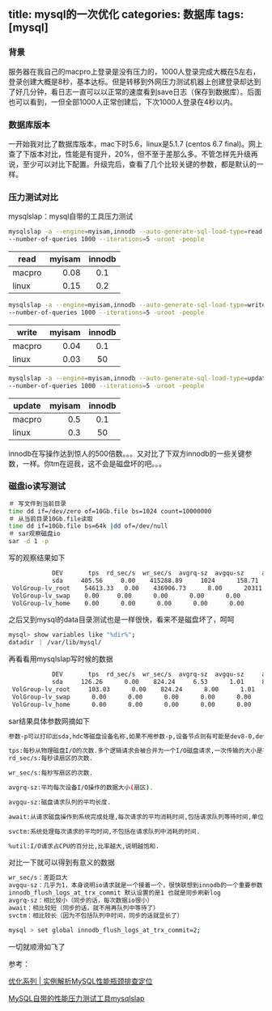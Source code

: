 title: mysql的一次优化
categories: 数据库
tags: [mysql]
---
### 背景
服务器在我自己的macpro上登录是没有压力的，1000人登录完成大概在5左右，登录创建大概是8秒，基本达标。但是转移到外网压力测试机器上创建登录却达到了好几分钟，看日志一直可以以正常的速度看到save日志（保存到数据库）。后面也可以看到，一但全部1000人正常创建后，下次1000人登录在4秒以内。

### 数据库版本
一开始我对比了数据库版本，mac下时5.6，linux是5.1.7 (centos 6.7 final)。网上查了下版本对比，性能是有提升，20%，但不至于差那么多。不管怎样先升级再说，至少可以对比下配置。升级完后，查看了几个比较关键的参数，都是默认的一样。

### 压力测试对比
mysqlslap：mysql自带的工具压力测试

``` bash
mysqlslap -a --engine=myisam,innodb --auto-generate-sql-load-type=read
--number-of-queries 1000 --iterations=5 -uroot -people
```

| read       | myisam  |  innodb |
| --------   | -----:  	| :----:  |
| macpro     | 0.08 	|   0.1   |
| linux      | 0.15   	|   0.2   |

``` bash
mysqlslap -a --engine=myisam,innodb --auto-generate-sql-load-type=write
--number-of-queries 1000 --iterations=5 -uroot -people
```

| write       | myisam  |  innodb |
| --------   | -----:  	| :----:  |
| macpro     | 0.04 	|   0.1   |
| linux      | 0.03   	|   50   |

``` bash
mysqlslap -a --engine=myisam,innodb --auto-generate-sql-load-type=update
--number-of-queries 1000 --iterations=5 -uroot -people
```

| update     | myisam  |  innodb |
| --------   | -----:  	| :----:  |
| macpro     | 0.5 		|   0.1   |
| linux      | 0.3   	|   50   |

innodb在写操作达到惊人的500倍数。。。又对比了下双方innodb的一些关键参数，一样。你tm在逗我，这不会是磁盘坏的吧。。。

### 磁盘io读写测试

``` bash
＃ 写文件到当前目录
time dd if=/dev/zero of=10Gb.file bs=1024 count=10000000
＃ 从当前目录10Gb.file读取
time dd if=10Gb.file bs=64k |dd of=/dev/null
＃ sar观察磁盘io
sar -d 1 -p

```
写的观察结果如下

``` bash
       		DEV       tps  rd_sec/s  wr_sec/s  avgrq-sz  avgqu-sz     await     svctm     %util
       		sda     405.56     0.00    415288.89     1024      158.71     395.91     2.74     111.11
 VolGroup-lv_root    54613.33   0.00    436906.73      8.00      20311.46   376.25     0.02     111.11
 VolGroup-lv_swap    0.00     0.00      0.00      0.00      0.00      	0.00      0.00      0.00
 VolGroup-lv_home    0.00      0.00      0.00      0.00      0.00      0.00       0.00      0.00
```
之后又到mysql的data目录测试也是一样很快，看来不是磁盘坏了，呵呵

``` bash
mysql> show variables like "%dir%";
datadir ｜ /var/lib/mysql/
```
再看看用mysqlslap写时候的数据

``` bash
       		DEV       tps  rd_sec/s  wr_sec/s  avgrq-sz  avgqu-sz     await     svctm     %util
       		sda     126.26      0.00    824.24     6.53      1.01     8.02     7.97     100.61
 VolGroup-lv_root     103.03      0.00    824.24      8.00      1.01      9.82      9.76     100.61
 VolGroup-lv_swap      0.00      0.00      0.00      0.00      0.00      0.00      0.00      0.00
 VolGroup-lv_home      0.00      0.00      0.00      0.00      0.00      0.00      0.00      0.00
```

sar结果具体参数网摘如下

``` bash
参数-p可以打印出sda,hdc等磁盘设备名称,如果不用参数-p,设备节点则有可能是dev8-0,dev22-0

tps:每秒从物理磁盘I/O的次数.多个逻辑请求会被合并为一个I/O磁盘请求,一次传输的大小是不确定的.
rd_sec/s:每秒读扇区的次数.

wr_sec/s:每秒写扇区的次数.

avgrq-sz:平均每次设备I/O操作的数据大小(扇区).

avgqu-sz:磁盘请求队列的平均长度.

await:从请求磁盘操作到系统完成处理,每次请求的平均消耗时间,包括请求队列等待时间,单位是毫秒(1秒=1000毫秒).

svctm:系统处理每次请求的平均时间,不包括在请求队列中消耗的时间.

%util:I/O请求占CPU的百分比,比率越大,说明越饱和.
```
对比一下就可以得到有意义的数据

``` bash
wr_sec/s：差距巨大
avgqu-sz：几乎为1，本身说明io请求就是一个接着一个，很快联想到innodb的一个重要参数
innodb_flush_logs_at_trx_commit 默认设置的是1 也就是同步刷新log
avgrq-sz：相比较小（同步的话，每次数据io很小）
await：相比较短（同步的话，就不用再队列中等待了）
svctm：相比较长（因为不包括队列中时间，同步的话就显长了）

```

``` bash
mysql > set global innodb_flush_logs_at_trx_commit=2;
```
一切就顺滑如飞了

参考：

[优化系列 | 实例解析MySQL性能瓶颈排查定位](http://imysql.com/2016/01/13/mysql-optimization-case-howto-find-performance-bottleneck.shtml)

[MySQL自带的性能压力测试工具mysqlslap](http://xstarcd.github.io/wiki/MySQL/mysqlslap.html)

